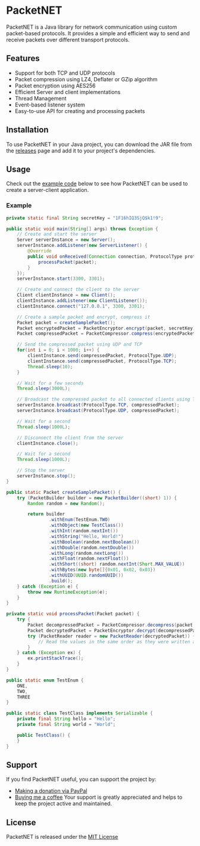 
# PacketNET

PacketNET is a Java library for network communication using custom packet-based protocols. It provides a simple and efficient way to send and receive packets over different transport protocols.


## Features

- Support for both TCP and UDP protocols
- Packet compression using LZ4, Deflater or GZip algorithm
- Packet encryption using AES256
- Efficient Server and client implementations
- Thread Management
- Event-based listener system
- Easy-to-use API for creating and processing packets
## Installation

To use PacketNET in your Java project, you can download the JAR file from the [releases](https://github.com/BananikXenos/PacketNet/releases) page and add it to your project's dependencies.
## Usage
Check out the [example code](#example) below to see how PacketNET can be used to create a server-client application.
### Example

```java
private static final String secretKey = "1F16hIQ3SjQ$k1!9";

public static void main(String[] args) throws Exception {
    // Create and start the server
    Server serverInstance = new Server();
    serverInstance.addListener(new ServerListener() {
        @Override
        public void onReceived(Connection connection, ProtocolType protocolType, Packet packet) throws IOException {
            processPacket(packet);
        }
    });
    serverInstance.start(3300, 3301);

    // Create and connect the client to the server
    Client clientInstance = new Client();
    clientInstance.addListener(new ClientListener());
    clientInstance.connect("127.0.0.1", 3300, 3301);

    // Create a sample packet and encrypt, compress it
    Packet packet = createSamplePacket();
    Packet encryptedPacket = PacketEncryptor.encrypt(packet, secretKey);
    Packet compressedPacket = PacketCompressor.compress(encryptedPacket, PacketCompressor.GZIP_COMPRESSOR);

    // Send the compressed packet using UDP and TCP
    for(int i = 0; i < 1000; i++) {
        clientInstance.send(compressedPacket, ProtocolType.UDP);
        clientInstance.send(compressedPacket, ProtocolType.TCP);
        Thread.sleep(10);
    }

    // Wait for a few seconds
    Thread.sleep(3000L);

    // Broadcast the compressed packet to all connected clients using TCP & UDP
    serverInstance.broadcast(ProtocolType.TCP, compressedPacket);
    serverInstance.broadcast(ProtocolType.UDP, compressedPacket);

    // Wait for a second
    Thread.sleep(1000L);

    // Disconnect the client from the server
    clientInstance.close();

    // Wait for a second
    Thread.sleep(1000L);

    // Stop the server
    serverInstance.stop();
}

public static Packet createSamplePacket() {
    try (PacketBuilder builder = new PacketBuilder((short) 1)) {
        Random random = new Random();

        return builder
                .withEnum(TestEnum.TWO)
                .withObject(new TestClass())
                .withInt(random.nextInt())
                .withString("Hello, World!")
                .withBoolean(random.nextBoolean())
                .withDouble(random.nextDouble())
                .withLong(random.nextLong())
                .withFloat(random.nextFloat())
                .withShort((short) random.nextInt(Short.MAX_VALUE))
                .withBytes(new byte[]{0x01, 0x02, 0x03})
                .withUUID(UUID.randomUUID())
                .build();
    } catch (Exception e) {
        throw new RuntimeException(e);
    }
}

private static void processPacket(Packet packet) {
    try {
        Packet decompressedPacket = PacketCompressor.decompress(packet, PacketCompressor.GZIP_COMPRESSOR);
        Packet decryptedPacket = PacketEncryptor.decrypt(decompressedPacket, secretKey);
        try (PacketReader reader = new PacketReader(decryptedPacket)) {
            // Read the values in the same order as they were written and use the values
        }
    } catch (Exception ex) {
        ex.printStackTrace();
    }
}

public static enum TestEnum {
    ONE,
    TWO,
    THREE
}

public static class TestClass implements Serializable {
    private final String hello = "Hello";
    private final String world = "World";

    public TestClass() {
    }
}
```
## Support

If you find PacketNET useful, you can support the project by:

- [Making a donation via PayPal](https://paypal.me/scgxenos)
- [Buying me a coffee](https://www.buymeacoffee.com/synse)
Your support is greatly appreciated and helps to keep the project active and maintained.
## License

PacketNET is released under the [MIT License](https://choosealicense.com/licenses/mit/)

